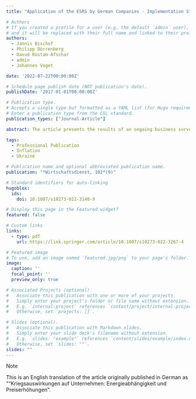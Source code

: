 ```yaml
---
title: "Application of the ESRS by German Companies - Implementation Status and Challenges"

# Authors
# If you created a profile for a user (e.g. the default `admin` user), write the username (folder name) here
# and it will be replaced with their full name and linked to their profile.
authors:
  - Jannis Bischof
  - Philipp Dörrenberg
  - Davud Rostam-Afschar
  - admin
  - Johannes Voget

date: '2022-07-22T00:00:00Z'

# Schedule page publish date (NOT publication's date).
publishDate: '2017-01-01T00:00:00Z'

# Publication type.
# Accepts a single type but formatted as a YAML list (for Hugo requirements).
# Enter a publication type from the CSL standard.
publication_types: ["Journal-Article"]

abstract: The article presents the results of an ongoing business survey conducted by the German Business Panel on the economic effects of the war in Ukraine. Current developments are weighing on the outlook of German companies and are leading to restraint in investment and hiring decisions. More than half of the surveyed firms report that they either use natural gas directly in production or would experience supply chain disruptions in the event of gas rationing. Price increases, reflected in the current high inflation rate, represent a direct response to cost pressures arising particularly from rising energy prices and supply chain disturbances.

tags:
  - Professional Publication
  - Inflation
  - Ukraine

# Publication name and optional abbreviated publication name.
publication: "*Wirtschaftsdienst, 102*(9)"

# Standard identifiers for auto-linking
hugoblox:
  ids:
    doi: 10.1007/s10273-022-3140-9

# Display this page in the Featured widget?
featured: false

# Custom links
links:
  - type: pdf
    url: https://link.springer.com/article/10.1007/s10273-022-3267-4

# Featured image
# To use, add an image named `featured.jpg/png` to your page's folder.
image:
  caption: ''
  focal_point: ''
  preview_only: true

# Associated Projects (optional).
#   Associate this publication with one or more of your projects.
#   Simply enter your project's folder or file name without extension.
#   E.g. `internal-project` references `content/project/internal-project/index.md`.
#   Otherwise, set `projects: []`.

# Slides (optional).
#   Associate this publication with Markdown slides.
#   Simply enter your slide deck's filename without extension.
#   E.g. `slides: "example"` references `content/slides/example/index.md`.
#   Otherwise, set `slides: ""`.
slides: ""
---
```


> [!NOTE]
> This is an English translation of the article originally published in German as "“Kriegsauswirkungen auf Unternehmen: Energieabhängigkeit und Preiserhöhungen".
